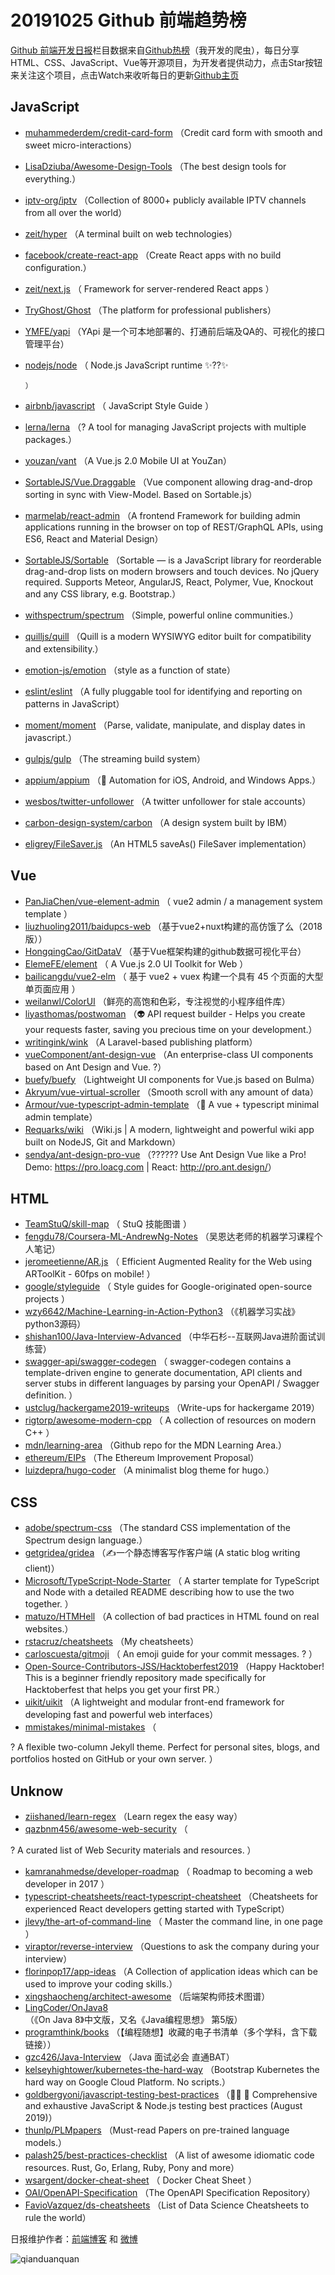 # 20191025 Github 前端趋势榜

[Github 前端开发日报](https://qdkfweb.cn/c/news)栏目数据来自[Github热榜](https://github.qdkfweb.cn/)（我开发的爬虫），每日分享HTML、CSS、JavaScript、Vue等开源项目，为开发者提供动力，点击Star按钮来关注这个项目，点击Watch来收听每日的更新[Github主页](https://github.com/kujian/githubTrending)
## JavaScript

* [muhammederdem/credit-card-form](https://github.com/muhammederdem/credit-card-form) （Credit card form with smooth and sweet micro-interactions）
* [LisaDziuba/Awesome-Design-Tools](https://github.com/LisaDziuba/Awesome-Design-Tools) （The best design tools for everything.）
* [iptv-org/iptv](https://github.com/iptv-org/iptv) （Collection of 8000+ publicly available IPTV channels from all over the world）
* [zeit/hyper](https://github.com/zeit/hyper) （A terminal built on web technologies）
* [facebook/create-react-app](https://github.com/facebook/create-react-app) （Create React apps with no build configuration.）
* [zeit/next.js](https://github.com/zeit/next.js) （
        Framework for server-rendered React apps
      ）
* [TryGhost/Ghost](https://github.com/TryGhost/Ghost) （The platform for professional publishers）
* [YMFE/yapi](https://github.com/YMFE/yapi) （YApi 是一个可本地部署的、打通前后端及QA的、可视化的接口管理平台）
* [nodejs/node](https://github.com/nodejs/node) （
        Node.js JavaScript runtime ✨??✨

      ）
* [airbnb/javascript](https://github.com/airbnb/javascript) （
        JavaScript Style Guide
      ）
* [lerna/lerna](https://github.com/lerna/lerna) （? A tool for managing JavaScript projects with multiple packages.）
* [youzan/vant](https://github.com/youzan/vant) （A Vue.js 2.0 Mobile UI at YouZan）
* [SortableJS/Vue.Draggable](https://github.com/SortableJS/Vue.Draggable) （Vue component allowing drag-and-drop sorting in sync with View-Model. Based on Sortable.js）
* [marmelab/react-admin](https://github.com/marmelab/react-admin) （A frontend Framework for building admin applications running in the browser on top of REST/GraphQL APIs, using ES6, React and Material Design）
* [SortableJS/Sortable](https://github.com/SortableJS/Sortable) （Sortable — is a JavaScript library for reorderable drag-and-drop lists on modern browsers and touch devices. No jQuery required. Supports Meteor, AngularJS, React, Polymer, Vue, Knockout and any CSS library, e.g. Bootstrap.）
* [withspectrum/spectrum](https://github.com/withspectrum/spectrum) （Simple, powerful online communities.）
* [quilljs/quill](https://github.com/quilljs/quill) （Quill is a modern WYSIWYG editor built for compatibility and extensibility.）
* [emotion-js/emotion](https://github.com/emotion-js/emotion) （style as a function of state）
* [eslint/eslint](https://github.com/eslint/eslint) （A fully pluggable tool for identifying and reporting on patterns in JavaScript）
* [moment/moment](https://github.com/moment/moment) （Parse, validate, manipulate, and display dates in javascript.）
* [gulpjs/gulp](https://github.com/gulpjs/gulp) （The streaming build system）
* [appium/appium](https://github.com/appium/appium) （&#x1f4f1; Automation for iOS, Android, and Windows Apps.）
* [wesbos/twitter-unfollower](https://github.com/wesbos/twitter-unfollower) （A twitter unfollower for stale accounts）
* [carbon-design-system/carbon](https://github.com/carbon-design-system/carbon) （A design system built by IBM）
* [eligrey/FileSaver.js](https://github.com/eligrey/FileSaver.js) （An HTML5 saveAs() FileSaver implementation）

## Vue

* [PanJiaChen/vue-element-admin](https://github.com/PanJiaChen/vue-element-admin) （
        vue2 admin / a management system template
      ）
* [liuzhuoling2011/baidupcs-web](https://github.com/liuzhuoling2011/baidupcs-web) （基于vue2+nuxt构建的高仿饿了么（2018版））
* [HongqingCao/GitDataV](https://github.com/HongqingCao/GitDataV) （基于Vue框架构建的github数据可视化平台）
* [ElemeFE/element](https://github.com/ElemeFE/element) （
        A Vue.js 2.0 UI Toolkit for Web
      ）
* [bailicangdu/vue2-elm](https://github.com/bailicangdu/vue2-elm) （
        基于 vue2 + vuex 构建一个具有 45 个页面的大型单页面应用
      ）
* [weilanwl/ColorUI](https://github.com/weilanwl/ColorUI) （鲜亮的高饱和色彩，专注视觉的小程序组件库）
* [liyasthomas/postwoman](https://github.com/liyasthomas/postwoman) （&#x1f47d; API request builder - Helps you create your requests faster, saving you precious time on your development.）
* [writingink/wink](https://github.com/writingink/wink) （A Laravel-based publishing platform）
* [vueComponent/ant-design-vue](https://github.com/vueComponent/ant-design-vue) （An enterprise-class UI components based on Ant Design and Vue. ?）
* [buefy/buefy](https://github.com/buefy/buefy) （Lightweight UI components for Vue.js based on Bulma）
* [Akryum/vue-virtual-scroller](https://github.com/Akryum/vue-virtual-scroller) （Smooth scroll with any amount of data）
* [Armour/vue-typescript-admin-template](https://github.com/Armour/vue-typescript-admin-template) （&#x1f596; A vue + typescript minimal admin template）
* [Requarks/wiki](https://github.com/Requarks/wiki) （Wiki.js | A modern, lightweight and powerful wiki app built on NodeJS, Git and Markdown）
* [sendya/ant-design-pro-vue](https://github.com/sendya/ant-design-pro-vue) （??&#x200d;???&#x200d;? Use Ant Design Vue like a Pro! Demo: <a href="https://pro.loacg.com" rel="nofollow">https://pro.loacg.com</a> | React: <a href="http://pro.ant.design/" rel="nofollow">http://pro.ant.design/</a>）

## HTML

* [TeamStuQ/skill-map](https://github.com/TeamStuQ/skill-map) （
        StuQ 技能图谱
      ）
* [fengdu78/Coursera-ML-AndrewNg-Notes](https://github.com/fengdu78/Coursera-ML-AndrewNg-Notes) （吴恩达老师的机器学习课程个人笔记）
* [jeromeetienne/AR.js](https://github.com/jeromeetienne/AR.js) （
        Efficient Augmented Reality for the Web using ARToolKit - 60fps on mobile!
      ）
* [google/styleguide](https://github.com/google/styleguide) （
        Style guides for Google-originated open-source projects
      ）
* [wzy6642/Machine-Learning-in-Action-Python3](https://github.com/wzy6642/Machine-Learning-in-Action-Python3) （《机器学习实战》python3源码）
* [shishan100/Java-Interview-Advanced](https://github.com/shishan100/Java-Interview-Advanced) （中华石杉--互联网Java进阶面试训练营）
* [swagger-api/swagger-codegen](https://github.com/swagger-api/swagger-codegen) （
        swagger-codegen contains a template-driven engine to generate documentation, API clients and server stubs in different languages by parsing your OpenAPI / Swagger definition.
      ）
* [ustclug/hackergame2019-writeups](https://github.com/ustclug/hackergame2019-writeups) （Write-ups for hackergame 2019）
* [rigtorp/awesome-modern-cpp](https://github.com/rigtorp/awesome-modern-cpp) （
        A collection of resources on modern C++
      ）
* [mdn/learning-area](https://github.com/mdn/learning-area) （Github repo for the MDN Learning Area.）
* [ethereum/EIPs](https://github.com/ethereum/EIPs) （The Ethereum Improvement Proposal）
* [luizdepra/hugo-coder](https://github.com/luizdepra/hugo-coder) （A minimalist blog theme for hugo.）

## CSS

* [adobe/spectrum-css](https://github.com/adobe/spectrum-css) （The standard CSS implementation of the Spectrum design language.）
* [getgridea/gridea](https://github.com/getgridea/gridea) （✍️一个静态博客写作客户端 (A static blog writing client)）
* [Microsoft/TypeScript-Node-Starter](https://github.com/Microsoft/TypeScript-Node-Starter) （
        A starter template for TypeScript and Node with a detailed README describing how to use the two together.
      ）
* [matuzo/HTMHell](https://github.com/matuzo/HTMHell) （A collection of bad practices in HTML found on real websites.）
* [rstacruz/cheatsheets](https://github.com/rstacruz/cheatsheets) （My cheatsheets）
* [carloscuesta/gitmoji](https://github.com/carloscuesta/gitmoji) （
        An emoji guide for your commit messages. ? 
      ）
* [Open-Source-Contributors-JSS/Hacktoberfest2019](https://github.com/Open-Source-Contributors-JSS/Hacktoberfest2019) （Happy Hacktober!  This is a beginner friendly repository made specifically for Hacktoberfest that helps you get your first PR.）
* [uikit/uikit](https://github.com/uikit/uikit) （A lightweight and modular front-end framework for developing fast and powerful web interfaces）
* [mmistakes/minimal-mistakes](https://github.com/mmistakes/minimal-mistakes) （
        
? A flexible two-column Jekyll theme. Perfect for personal sites, blogs, and portfolios hosted on GitHub or your own server.
      ）

## Unknow

* [ziishaned/learn-regex](https://github.com/ziishaned/learn-regex) （Learn regex the easy way）
* [qazbnm456/awesome-web-security](https://github.com/qazbnm456/awesome-web-security) （
        
? A curated list of Web Security materials and resources.
      ）
* [kamranahmedse/developer-roadmap](https://github.com/kamranahmedse/developer-roadmap) （
        Roadmap to becoming a web developer in 2017
      ）
* [typescript-cheatsheets/react-typescript-cheatsheet](https://github.com/typescript-cheatsheets/react-typescript-cheatsheet) （Cheatsheets for experienced React developers getting started with TypeScript）
* [jlevy/the-art-of-command-line](https://github.com/jlevy/the-art-of-command-line) （
        Master the command line, in one page
      ）
* [viraptor/reverse-interview](https://github.com/viraptor/reverse-interview) （Questions to ask the company during your interview）
* [florinpop17/app-ideas](https://github.com/florinpop17/app-ideas) （A Collection of application ideas which can be used to improve your coding skills.）
* [xingshaocheng/architect-awesome](https://github.com/xingshaocheng/architect-awesome) （后端架构师技术图谱）
* [LingCoder/OnJava8](https://github.com/LingCoder/OnJava8) （《On Java 8》中文版，又名《Java编程思想》 第5版）
* [programthink/books](https://github.com/programthink/books) （【编程随想】收藏的电子书清单（多个学科，含下载链接））
* [gzc426/Java-Interview](https://github.com/gzc426/Java-Interview) （Java 面试必会 直通BAT）
* [kelseyhightower/kubernetes-the-hard-way](https://github.com/kelseyhightower/kubernetes-the-hard-way) （Bootstrap Kubernetes the hard way on Google Cloud Platform. No scripts.）
* [goldbergyoni/javascript-testing-best-practices](https://github.com/goldbergyoni/javascript-testing-best-practices) （&#x1f4d7;&#x1f310; &#x1f6a2; Comprehensive and exhaustive JavaScript &amp; Node.js testing best practices (August 2019)）
* [thunlp/PLMpapers](https://github.com/thunlp/PLMpapers) （Must-read Papers on pre-trained language models.）
* [palash25/best-practices-checklist](https://github.com/palash25/best-practices-checklist) （A list of awesome idiomatic code resources. Rust, Go, Erlang, Ruby, Pony and more）
* [wsargent/docker-cheat-sheet](https://github.com/wsargent/docker-cheat-sheet) （
        Docker Cheat Sheet
      ）
* [OAI/OpenAPI-Specification](https://github.com/OAI/OpenAPI-Specification) （The OpenAPI Specification Repository）
* [FavioVazquez/ds-cheatsheets](https://github.com/FavioVazquez/ds-cheatsheets) （List of Data Science Cheatsheets to rule the world）


日报维护作者：[前端博客](https://qdkfweb.cn/) 和 [微博](https://qdkfweb.cn/go/weibo)

![qianduanquan](https://user-images.githubusercontent.com/3055447/38468989-651132ac-3b80-11e8-8e6b-15122322a9d7.png)